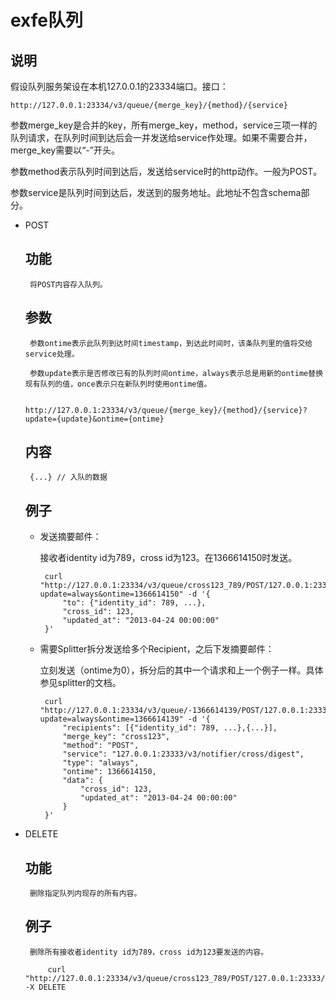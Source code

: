 # exfe队列

## 说明

假设队列服务架设在本机127.0.0.1的23334端口。接口：

    http://127.0.0.1:23334/v3/queue/{merge_key}/{method}/{service}

参数merge_key是合并的key，所有merge_key，method，service三项一样的队列请求，在队列时间到达后会一并发送给service作处理。如果不需要合并，merge_key需要以“-”开头。

参数method表示队列时间到达后，发送给service时的http动作。一般为POST。

参数service是队列时间到达后，发送到的服务地址。此地址不包含schema部分。

 - POST

    ## 功能

        将POST内容存入队列。

    ## 参数

        参数ontime表示此队列到达时间timestamp，到达此时间时，该条队列里的值将交给service处理。

        参数update表示是否修改已有的队列时间ontime，always表示总是用新的ontime替换现有队列的值，once表示只在新队列时使用ontime值。

            http://127.0.0.1:23334/v3/queue/{merge_key}/{method}/{service}?update={update}&ontime={ontime}

    ## 内容

        {...} // 入队的数据

    ## 例子

     - 发送摘要邮件：

        接收者identity id为789，cross id为123。在1366614150时发送。

            curl "http://127.0.0.1:23334/v3/queue/cross123_789/POST/127.0.0.1:23333/v3/notifier/cross/digest?update=always&ontime=1366614150" -d '{
                "to": {"identity_id": 789, ...},
                "cross_id": 123,
                "updated_at": "2013-04-24 00:00:00"
            }'

     - 需要Splitter拆分发送给多个Recipient，之后下发摘要邮件：

        立刻发送（ontime为0），拆分后的其中一个请求和上一个例子一样。具体参见splitter的文档。

            curl "http://127.0.0.1:23334/v3/queue/-1366614139/POST/127.0.0.1:23333/v3/splitter?update=always&ontime=1366614139" -d '{
                "recipients": [{"identity_id": 789, ...},{...}],
                "merge_key": "cross123",
                "method": "POST",
                "service": "127.0.0.1:23333/v3/notifier/cross/digest",
                "type": "always",
                "ontime": 1366614150,
                "data": {
                    "cross_id": 123,
                    "updated_at": "2013-04-24 00:00:00"
                }
            }'

 - DELETE

    ## 功能

        删除指定队列内现存的所有内容。

    ## 例子

        删除所有接收者identity id为789，cross id为123要发送的内容。

            curl "http://127.0.0.1:23334/v3/queue/cross123_789/POST/127.0.0.1:23333/v3/notifier/cross/digest" -X DELETE
